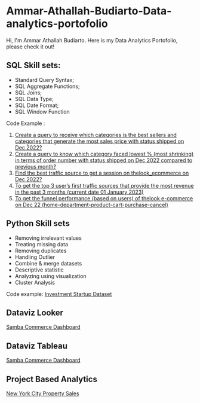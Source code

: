 # Ammar-Athallah-Budiarto-Data-analytics-portofolio
Hi, I'm Ammar Athallah Budiarto. Here is my Data Analytics Portofolio, please check it out!

## SQL Skill sets:

- Standard Query Syntax;
- SQL Aggregate Functions;
- SQL Joins;
- SQL Data Type;
- SQL Date Format;
- SQL Window Function

Code Example :
1. [Create a query to receive which categories is the best sellers and categories that generate the most sales price with status shipped on Dec 2022?](https://console.cloud.google.com/bigquery?sq=294277664653:60adad2fa80e459ca5ad16f1a4a91a3f)
2. [Create a query to know which category faced lowest % (most shrinking) in terms of order number with status shipped on Dec 2022 compared to previous month?](https://console.cloud.google.com/bigquery?sq=294277664653:6a0925d3f6524af4bb9e3866f179d194)
3. [Find the best traffic source to get a session on thelook_ecommerce on Dec 2022?](https://console.cloud.google.com/bigquery?sq=294277664653:7ad0da4fb00e4f54877afd0f8f71a072)
4. [To get the top 3 user’s first traffic sources that provide the most revenue in the past 3 months (current date 01 January 2023)]([https://console.cloud.google.com/bigquery?sq=294277664653:491443dffbda400d8630781daaefd82d](https://console.cloud.google.com/bigquery?sq=294277664653:491443dffbda400d8630781daaefd82d))
5. [To get the funnel performance (based on users) of thelook e-commerce on Dec 22 (home-department-product-cart-purchase-cancel)](https://console.cloud.google.com/bigquery?sq=294277664653:b985bfdab1dd44538367b512d5e42961)


## Python Skill sets

- Removing irrelevant values
- Treating missing data
- Removing duplicates
- Handling Outlier
- Combine & merge datasets
- Descriptive statistic
- Analyzing using visualization
- Cluster Analysis

Code example:
[Investment Startup Dataset](https://colab.research.google.com/drive/1rPdSA5ovsRYwZ26X875bSNQLZlu5VYu6?usp=sharing)



## Dataviz Looker
[Samba Commerce Dashboard](https://lookerstudio.google.com/reporting/97647650-8fd0-4f5a-8fce-89ea070e0c60)

## Dataviz Tableau
[Samba Commerce Dashboard](https://public.tableau.com/app/profile/ammar.athallah.budiarto)

## Project Based Analytics
[New York City Property Sales](https://drive.google.com/file/d/1HPvc0ga-ta_YE7nkvGubeMFpTIbGcL_m/view?usp=sharing)
